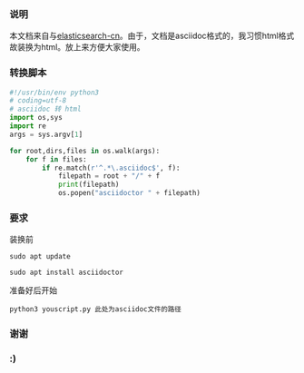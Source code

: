 ### 说明

本文档来自与[elasticsearch-cn](https://github.com/elasticsearch-cn/elasticsearch-definitive-guide)。由于，文档是asciidoc格式的，我习惯html格式故装换为html。放上来方便大家使用。

### 转换脚本

```python
#!/usr/bin/env python3
# coding=utf-8
# asciidoc 转 html
import os,sys
import re
args = sys.argv[1]

for root,dirs,files in os.walk(args):
    for f in files:
        if re.match(r'^.*\.asciidoc$', f):
            filepath = root + "/" + f
            print(filepath)
            os.popen("asciidoctor " + filepath)
```

### 要求

装换前

`sudo apt update`

`sudo apt install asciidoctor`

准备好后开始

`python3 youscript.py 此处为asciidoc文件的路径`

### 谢谢

### :)
